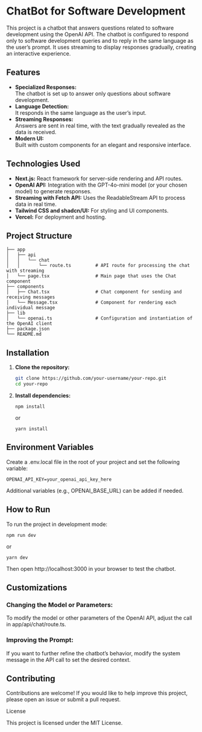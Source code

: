 # ChatBot for Software Development

This project is a chatbot that answers questions related to software development using the OpenAI API. The chatbot is configured to respond only to software development queries and to reply in the same language as the user’s prompt. It uses streaming to display responses gradually, creating an interactive experience.

## Features

- **Specialized Responses:**  
  The chatbot is set up to answer only questions about software development.
- **Language Detection:**  
  It responds in the same language as the user’s input.
- **Streaming Responses:**  
  Answers are sent in real time, with the text gradually revealed as the data is received.
- **Modern UI:**  
  Built with custom components for an elegant and responsive interface.

## Technologies Used

- **Next.js:** React framework for server-side rendering and API routes.
- **OpenAI API:** Integration with the GPT-4o-mini model (or your chosen model) to generate responses.
- **Streaming with Fetch API:** Uses the ReadableStream API to process data in real time.
- **Tailwind CSS and shadcn/UI:** For styling and UI components.
- **Vercel:** For deployment and hosting.

## Project Structure
  ```
  ├── app
  │   ├── api
  │   │   └── chat
  │   │       └── route.ts         # API route for processing the chat with streaming
  │   └── page.tsx                 # Main page that uses the Chat component
  ├── components
  │   ├── Chat.tsx                 # Chat component for sending and receiving messages
  │   └── Message.tsx              # Component for rendering each individual message
  ├── lib
  │   └── openai.ts                # Configuration and instantiation of the OpenAI client
  ├── package.json
  └── README.md
  ```
## Installation

1. **Clone the repository:**

   ```bash
   git clone https://github.com/your-username/your-repo.git
   cd your-repo
   ```

2.	**Install dependencies:**

    ```
    npm install
    ```
    or
    ```
    yarn install
    ```

## Environment Variables

Create a .env.local file in the root of your project and set the following variable:

```
OPENAI_API_KEY=your_openai_api_key_here
```

Additional variables (e.g., OPENAI_BASE_URL) can be added if needed.

## How to Run

To run the project in development mode:

```
npm run dev
```
or
```
yarn dev
```

Then open http://localhost:3000 in your browser to test the chatbot.

## Customizations
### Changing the Model or Parameters:
To modify the model or other parameters of the OpenAI API, adjust the call in app/api/chat/route.ts.
### Improving the Prompt:
If you want to further refine the chatbot’s behavior, modify the system message in the API call to set the desired context.

## Contributing

Contributions are welcome! If you would like to help improve this project, please open an issue or submit a pull request.

License

This project is licensed under the MIT License.
